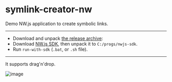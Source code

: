 # symlink-creator-nw

Demo NW.js application to create symbolic links.

---

- Download and unpack [the release archive](https://github.com/AlttiRi/symlink-creator-nw/releases): 
- Download [NW.js SDK](https://nwjs.io/), then unpack it to `C:/progs/nwjs-sdk`.
- Run `run-with-sdk` (`.bat`, or `.sh` file).

---

It supports drag'n'drop.

![image](https://user-images.githubusercontent.com/16310547/210879324-2dd796fb-c782-4286-9cec-d0595c692554.png)
